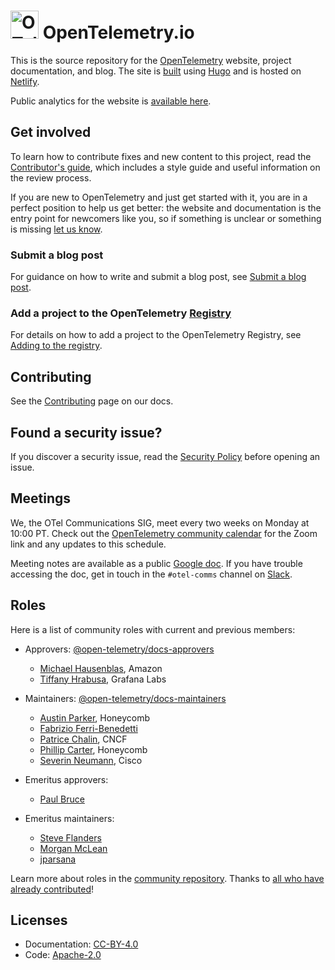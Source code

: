 # <img src="https://opentelemetry.io/img/logos/opentelemetry-logo-nav.png" alt="OTel logo" width="45"> OpenTelemetry.io

This is the source repository for the [OpenTelemetry][] website, project
documentation, and blog. The site is [built][contributing.md] using [Hugo][] and
is hosted on [Netlify][].

Public analytics for the website is [available here][].

## Get involved

To learn how to contribute fixes and new content to this project, read the
[Contributor's guide](https://opentelemetry.io/docs/contributing/), which
includes a style guide and useful information on the review process.

If you are new to OpenTelemetry and just get started with it, you are in a
perfect position to help us get better: the website and documentation is the
entry point for newcomers like you, so if something is unclear or something is
missing [let us know][].

### Submit a blog post

For guidance on how to write and submit a blog post, see
[Submit a blog post](https://opentelemetry.io/docs/contributing/blog/).

### Add a project to the OpenTelemetry [Registry]

For details on how to add a project to the OpenTelemetry Registry, see [Adding
to the registry][].

## Contributing

See the [Contributing](https://opentelemetry.io/docs/contributing) page on our
docs.

## Found a security issue?

If you discover a security issue, read the
[Security Policy](https://github.com/open-telemetry/opentelemetry.io/security/policy)
before opening an issue.

## Meetings

We, the OTel Communications SIG, meet every two weeks on Monday at 10:00 PT.
Check out the [OpenTelemetry community calendar][] for the Zoom link and any
updates to this schedule.

Meeting notes are available as a public [Google doc][]. If you have trouble accessing
the doc, get in touch in the `#otel-comms` channel on [Slack][].

## Roles

Here is a list of community roles with current and previous members:

- Approvers: [@open-telemetry/docs-approvers][]

  - [Michael Hausenblas](https://github.com/mhausenblas), Amazon
  - [Tiffany Hrabusa](https://github.com/tiffany76), Grafana Labs

- Maintainers: [@open-telemetry/docs-maintainers][]

  - [Austin Parker](https://github.com/austinlparker), Honeycomb
  - [Fabrizio Ferri-Benedetti](https://github.com/theletterf)
  - [Patrice Chalin](https://github.com/chalin), CNCF
  - [Phillip Carter](https://github.com/cartermp), Honeycomb
  - [Severin Neumann](https://github.com/svrnm), Cisco

- Emeritus approvers:

  - [Paul Bruce](https://github.com/paulsbruce)

- Emeritus maintainers:

  - [Steve Flanders](https://github.com/flands)
  - [Morgan McLean](https://github.com/mtwo)
  - [jparsana](https://github.com/jparsana)

Learn more about roles in the [community repository][]. Thanks to [all who have already
contributed][contributors]!

## Licenses

- Documentation: [CC-BY-4.0](LICENSE)
- Code: [Apache-2.0](LICENSE-CODE)

[adding to the registry]: https://opentelemetry.io/ecosystem/registry/adding/
[let us know]:
  https://github.com/open-telemetry/opentelemetry.io/issues/new/choose
[@open-telemetry/docs-approvers]:
  https://github.com/orgs/open-telemetry/teams/docs-approvers
[@open-telemetry/docs-maintainers]:
  https://github.com/orgs/open-telemetry/teams/docs-maintainers
[community repository]:
  https://github.com/open-telemetry/community/blob/main/community-membership.md
[contributing.md]: CONTRIBUTING.md
[contributors]:
  https://github.com/open-telemetry/opentelemetry.io/graphs/contributors
[opentelemetry]: https://opentelemetry.io
[registry]: https://opentelemetry.io/ecosystem/registry/
[opentelemetry community calendar]:
  https://calendar.google.com/calendar/embed?src=google.com_b79e3e90j7bbsa2n2p5an5lf60%40group.calendar.google.com
[google doc]:
  https://docs.google.com/document/d/1wW0jLldwXN8Nptq2xmgETGbGn9eWP8fitvD5njM-xZY/edit?usp=sharing
[slack]: https://slack.cncf.io/
[hugo]: https://gohugo.io
[netlify]: https://netlify.com
[available here]:
  https://lookerstudio.google.com/reporting/34c2a65a-39e8-44aa-afa0-094975fee55d/page/4VDGB
